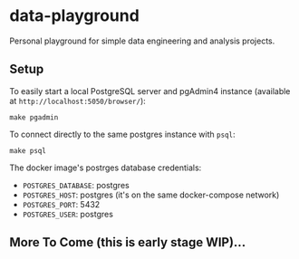 # data-playground
Personal playground for simple data engineering and analysis projects.

## Setup

To easily start a local PostgreSQL server and pgAdmin4 instance (available at
`http://localhost:5050/browser/`):

```
make pgadmin
```

To connect directly to the same postgres instance with `psql`:

```
make psql
```

The docker image's postrges database credentials:

- `POSTGRES_DATABASE`: postgres
- `POSTGRES_HOST`: postgres (it's on the same docker-compose network)
- `POSTGRES_PORT`: 5432
- `POSTGRES_USER`: postgres

## More To Come (this is early stage WIP)...
